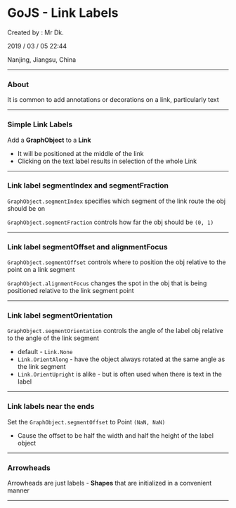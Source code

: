 # GoJS - Link Labels

Created by : Mr Dk.

2019 / 03 / 05 22:44

Nanjing, Jiangsu, China

---

### About

It is common to add annotations or decorations on a link, particularly text

---

### Simple Link Labels

Add a __GraphObject__ to a __Link__

* It will be positioned at the middle of the link
* Clicking on the text label results in selection of the whole Link

---

### Link label segmentIndex and segmentFraction

`GraphObject.segmentIndex` specifies which segment of the link route the obj should be on

`GraphObject.segmentFraction` controls how far the obj should be `(0, 1)`

---

### Link label segmentOffset and alignmentFocus

`GraphObject.segmentOffset` controls where to position the obj relative to the point on a link segment

`GraphObject.alignmentFocus` changes the spot in the obj that is being positioned relative to the link segment point

---

### Link label segmentOrientation

`GraphObject.segmentOrientation` controls the angle of the label obj relative to the angle of the link segment

* default - `Link.None`
* `Link.OrientAlong` - have the object always rotated at the same angle as the link segment
* `Link.OrientUpright` is alike - but is often used when there is text in the label

---

### Link labels near the ends

Set the `GraphObject.segmentOffset` to Point `(NaN, NaN)`

* Cause the offset to be half the width and half the height of the label object

---

### Arrowheads

Arrowheads are just labels - __Shapes__ that are initialized in a convenient manner

---

